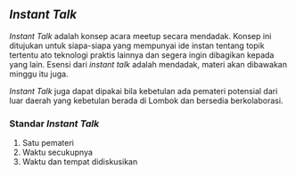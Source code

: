 ## _Instant Talk_

_Instant Talk_ adalah konsep acara meetup secara mendadak. Konsep ini ditujukan untuk siapa-siapa yang mempunyai ide instan tentang topik tertentu ato teknologi praktis lainnya dan segera ingin dibagikan kepada yang lain. Esensi dari _instant talk_ adalah mendadak, materi akan dibawakan minggu itu juga.

_Instant Talk_ juga dapat dipakai bila kebetulan ada pemateri potensial dari luar daerah yang kebetulan berada di Lombok dan bersedia berkolaborasi.

### Standar _Instant Talk_
1. Satu pemateri
2. Waktu secukupnya
3. Waktu dan tempat didiskusikan
